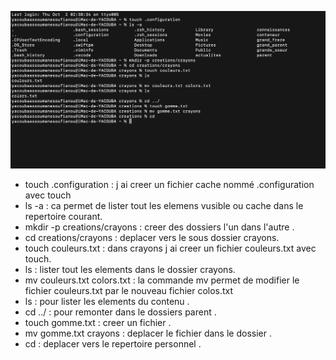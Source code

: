![capture](./image/Exercice4.png) 

- touch .configuration : j ai creer un fichier cache nommé .configuration avec touch
- ls -a : ca permet de lister tout les elemens vusible ou cache dans le repertoire courant.
- mkdir -p creations/crayons : creer des dossiers l'un dans l'autre .
- cd creations/crayons : deplacer vers le sous dossier crayons.
- touch couleurs.txt : dans crayons j ai creer un fichier couleurs.txt avec touch.
- ls : lister tout les elements dans le dossier crayons.
- mv couleurs.txt colors.txt : la commande mv permet de modifier le fichier couleurs.txt par le nouveau fichier colos.txt
- ls : pour lister les elements du contenu .
- cd ../ : pour remonter dans le dossiers parent .
- touch gomme.txt : creer un fichier .
- mv gomme.txt crayons : deplacer le fichier dans le dossier .
- cd : deplacer vers le repertoire personnel .